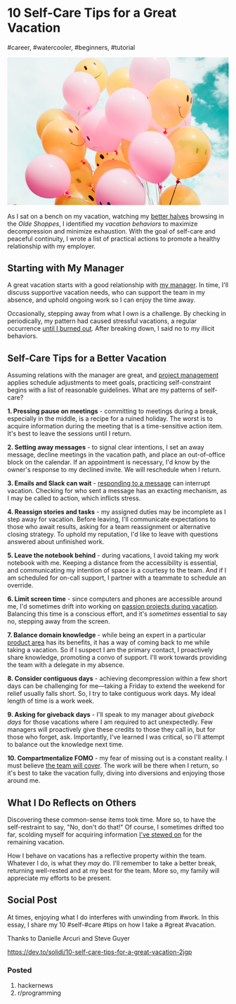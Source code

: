 # 10 Self-Care Tips for a Great Vacation
#career, #watercooler, #beginners, #tutorial

![Photo by Hybrid on Unsplash](images/53-01.jpeg)

As I sat on a bench on my vacation, watching my [better halves](https://dev.to/solidi/five-more-minutes-5b7d) browsing in the *Olde Shoppes*, I identified my *vacation behaviors* to maximize decompression and minimize exhaustion. With the goal of self-care and peaceful continuity, I wrote a list of practical actions to promote a healthy relationship with my employer.

## Starting with My Manager
A great vacation starts with a good relationship with [my manager](https://dev.to/solidi/what-is-an-engineering-manager-anyway-4and). In time, I'll discuss supportive vacation needs, who can support the team in my absence, and uphold ongoing work so I can enjoy the time away.

Occasionally, stepping away from what I own is a challenge. By checking in periodically, my pattern had caused stressful vacations, a regular occurrence [until I burned out](https://medium.com/@solidi/my-goal-is-to-ship-c772f63c278d). After breaking down, I said no to my illicit behaviors.

## Self-Care Tips for a Better Vacation
Assuming relations with the manager are great, and [project management](https://dev.to/solidi/what-is-a-project-manager-anyway-fbb) applies schedule adjustments to meet goals, practicing self-constraint begins with a list of reasonable guidelines. What are my patterns of self-care?

**1. Pressing pause on meetings** - committing to meetings during a break, especially in the middle, is a recipe for a ruined holiday. The worst is to acquire information during the meeting that is a time-sensitive action item. It's best to leave the sessions until I return.

**2. Setting away messages** - to signal clear intentions, I set an away message, decline meetings in the vacation path, and place an out-of-office block on the calendar. If an appointment is necessary, I'd know by the owner's response to my declined invite. We will reschedule when I return.

**3. Emails and Slack can wait** - [responding to a message](https://medium.com/@solidi/reply-all-considered-harmful-f895beb5eabc) can interrupt vacation. Checking for who sent a message has an exacting mechanism, as I may be called to action, which inflicts stress.

**4. Reassign stories and tasks** - my assigned duties may be incomplete as I step away for vacation. Before leaving, I'll communicate expectations to those who await results, asking for a team reassignment or alternative closing strategy. To uphold my reputation, I'd like to leave with questions answered about unfinished work.

**5. Leave the notebook behind** - during vacations, I avoid taking my work notebook with me. Keeping a distance from the accessibility is essential, and communicating my intention of space is a courtesy to the team. And if I am scheduled for on-call support, I partner with a teammate to schedule an override.

**6. Limit screen time** - since computers and phones are accessible around me, I'd sometimes drift into working on [passion projects during vacation](https://dev.to/solidi/do-you-have-a-forever-project-kpk). Balancing this time is a conscious effort, and it's *sometimes* essential to say no, stepping away from the screen.

**7. Balance domain knowledge** - while being an expert in a particular [product area](https://dev.to/solidi/what-is-a-product-manager-anyway-3pc4) has its benefits, it has a way of coming back to me while taking a vacation. So if I suspect I am the primary contact, I proactively share knowledge, promoting a convo of support. I'll work towards providing the team with a delegate in my absence.

**8. Consider contiguous days** - achieving decompression within a few short days can be challenging for me—taking a Friday to extend the weekend for relief usually falls short. So, I try to take contiguous work days. My ideal length of time is a work week.

**9. Asking for giveback days** - I'll speak to my manager about *giveback days* for those vacations where I am required to act unexpectedly. Few managers will proactively give these credits to those they call in, but for those who forget, ask. Importantly, I've learned I was critical, so I'll attempt to balance out the knowledge next time.

**10. Compartmentalize FOMO** - my fear of missing out is a constant reality. I must believe [the team will cover](https://levelup.gitconnected.com/in-software-philosophy-is-delegation-c786dd3a16cf). The work will be there when I return, so it's best to take the vacation fully, diving into diversions and enjoying those around me.

## What I Do Reflects on Others
Discovering these common-sense items took time. More so, to have the self-restraint to say, "No, don't do that!" Of course, I sometimes drifted too far, scolding myself for acquiring information [I've stewed on](https://medium.com/hackernoon/the-manager-stew-dd59cd653728) for the remaining vacation.

How I behave on vacations has a reflective property within the team. Whatever I do, is what they *may* do. I'll remember to take a better break, returning well-rested and at my best for the team. More so, my family will appreciate my efforts to be present.

## Social Post

At times, enjoying what I do interferes with unwinding from #work. In this essay, I share my 10 #self-#care #tips on how I take a #great #vacation.

Thanks to Danielle Arcuri and Steve Guyer

https://dev.to/solidi/10-self-care-tips-for-a-great-vacation-2jgp

### Posted

1. hackernews
1. r/programming
